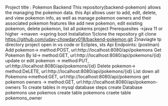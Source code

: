 Project title : Pokemon Backend
This repository(backend-pokemon) allows the managing the pokemon data. this Api allows user to add, edit, delete, and view pokemon info, as well as manage pokemon owners and their associated pokemon
features like add new pokemon, edit existing pokemon, delete pokemon, list all pokems
project Prerequesites
->java 11 or higher
->maven
->spring boot
Installation
1)clone the repository git clone https://github.com/uday-chowdary018/backend-pokemon.git
2)naviagte tp directory
project open in vs code or Ecliples, sts
Api Endpoints: (postman)
Add pokemon->
method:POST,
url:http://localhost:8080/api/pokemons
Get Pokemon By Id->
method:GET, 
url:http://localhost:8080/api/pokemons/{id}
update or edit pokemon 
-> method:PUT, 
url:http://localhost:8080/api/pokemons/{id}
Delete pokemon-> method:DeLETE,
url:http://localhost:8080/api/pokemons/{id}
List down all Pokemons->method:GET,
url:http://localhost:8080/api/pokemons
get pokemon owners -> method:GET, 
url:http://localhost:8080/api/pokemon-owners
To create tables in mysql database steps
create Database pokemons
use pokemos 
create table pokemons
craete table pokemons_owner
